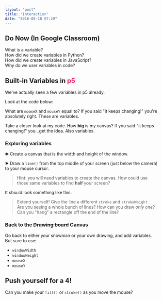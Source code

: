 ```yaml
---
layout: "post"
title: "Interaction"
date: "2016-05-18 07:29"
---
```


## Do Now (In Google Classroom)
What is a variable?    
How did we create variables in Python?    
How did we create variables in JavaScript?    
Why do we user variables in code?    

## Built-in Variables in <span style="color: #ED1F5E">p5</span>
We've actually seen a few variables in p5 already.

Look at the code below:

<script type="text/p5" data-autoplay data-preview-width="300" data-preview-height="">
// This goes at the top of your code
function setup(){
    createCanvas(windowWidth,windowHeight)
}

function draw(){
background('white')
textSize(10)
text('Mouse X = ' + mouseX + " | Mouse Y = " + mouseY, 10, 10)
}
</script>

What are `mouseX` and `mouseY` equal to? If you said "it keeps changing!" you're absolutely right. These are variables.

Take a closer look at my code. How **big** is my canvas? If you said "it keeps changing!" you...get the idea. Also variables.

### Exploring variables
✱ Create a canvas that is the width and height of the window.

✱ Draw a `line()` from the top middle of your screen (just below the camera) to your mouse cursor.

> Hint: you will need variables to create the canvas. How could use those same variables to find **half** your screen?

It should look something like this:

<script type="text/p5" data-autoplay data-preview-width="800" data-preview-height="">
function setup() {
  createCanvas(windowWidth,windowHeight)
}

function draw() {
  background('white')
  line(windowWidth/2,0,mouseX,mouseY)
}
</script>

> Extend yourself! Give the line a different `stroke` and `strokeWeight`    
>Are you seeing a whole bunch of lines? How can you draw _only one_?    
> Can you "hang" a rectangle off the end of the line?    

### Back to the ~~Drawing board~~ Canvas
Go back to either your snowman or your own drawing, and add variables. But sure to use:

- `windowWidth`
- `windowHeight`
- `mouseX`
- `mouseY`

## <span class="mega-octicon octicon-rocket"></span> Push yourself for a 4!
Can you make your `fill()` or `stroke()` as you move the mouse?
